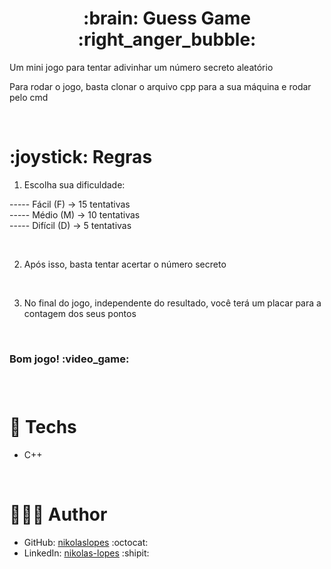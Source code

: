 <div align="center">
  <h1><strong>	:brain: Guess Game :right_anger_bubble: </strong></h1>
</div>
  <p>Um mini jogo para tentar adivinhar um número secreto aleatório</p>
  <p>Para rodar o jogo, basta clonar o arquivo cpp para a sua máquina e rodar pelo cmd</p>
<br>
 <h1><strong>	:joystick: Regras </strong></h1>

1. Escolha sua dificuldade: <br>

 ----- Fácil (F) -> 15 tentativas <br>
 ----- Médio (M) -> 10 tentativas <br>
 ----- Difícil (D) -> 5 tentativas <br>
 
 <br>
 
2. Após isso, basta tentar acertar o número secreto

<br>

3. No final do jogo, independente do resultado, você terá um placar para a contagem dos seus pontos

<br>

<h3>Bom jogo! :video_game:<h3>
 
 <br>
  
# 🚀 Techs
- C++
    
 <br>
   
# 👨🏻‍💻 Author

- GitHub: [nikolaslopes](https://github.com/nikolaslopes) :octocat:
- LinkedIn: [nikolas-lopes](https://www.linkedin.com/in/nikolas-lopes-b06524209/) :shipit:
